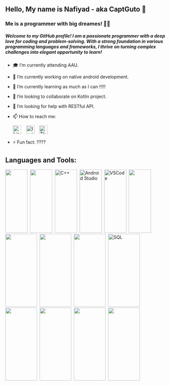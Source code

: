 ## Hello, My name is Nafiyad - aka CaptGuto 👋
### Me is a programmer with big dreames! 👨‍💻
##### Welcome to my GitHub profile! I am a passionate programmer with a deep love for coding and problem-solving. With a strong foundation in various programming languages and frameworks, I thrive on turning complex challenges into elegant opportunity to learn!  

- 🎓 I’m currently attending AAU.
- 🔭 I’m currently working on native android development. 
- 🌱 I’m currently learning as much as I can !!!!!
- 👯 I’m looking to collaborate on Kotlin project.
- 🤔 I’m looking for help with RESTful API.
- 📫 How to reach me:

  <a href="https://www.linkedin.com/in/nafiyad-tadesse-1565b325b/?lipi=urn%3Ali%3Apage%3Ad_flagship3_feed%3BdnKy20NrSNKkrEbpd6x30w%3D%3D"><img src="https://simpleicons.org/icons/linkedin.svg" alt="LinkedIn" width="26px"></a>&nbsp;&nbsp;&nbsp;
  <a href="https://www.instagram.com/b.ru.ck/"><img src="https://simpleicons.org/icons/instagram.svg" alt="Instagram" width="26px"></a>&nbsp;&nbsp;&nbsp;
  <a href="https://threads/b.ru.ck/"><img src="https://simpleicons.org/icons/threads.svg" alt="Threads" width="26px"></a>
- ⚡ Fun fact: ????


## Languages and Tools:
<p align= "left">
<img src="https://cdn.jsdelivr.net/gh/devicons/devicon/icons/java/java-original.svg" width="70" height="200"/>&nbsp
<img src="https://cdn.jsdelivr.net/gh/devicons/devicon/icons/kotlin/kotlin-original-wordmark.svg" width="70" height="200"/>&nbsp
<img src="https://cdn.jsdelivr.net/gh/devicons/devicon/icons/cplusplus/cplusplus-original.svg" alt="C++" width="70" height="200" />&nbsp
<img src="https://cdn.jsdelivr.net/gh/devicons/devicon/icons/c/c-plain.svg" alt="Android Studio" width="70" height="200" />&nbsp
<img src="https://cdn.jsdelivr.net/gh/devicons/devicon/icons/vscode/vscode-original-wordmark.svg" alt="VSCode" width="70" height="200" />&nbsp
<img src="https://cdn.jsdelivr.net/gh/devicons/devicon/icons/html5/html5-original-wordmark.svg" width="70" height="200" />&nbsp
<img src="https://cdn.jsdelivr.net/gh/devicons/devicon/icons/css3/css3-original-wordmark.svg" width="100" height="230" />&nbsp
<img src="https://cdn.jsdelivr.net/gh/devicons/devicon/icons/javascript/javascript-plain.svg" width="100" height="230" />&nbsp
<img src="https://cdn.jsdelivr.net/gh/devicons/devicon/icons/bootstrap/bootstrap-plain-wordmark.svg" width="100" height="230" />&nbsp
<img src="https://cdn.jsdelivr.net/gh/devicons/devicon/icons/mysql/mysql-original-wordmark.svg" alt="SQL" width="100" height="230"/>&nbsp
<img src="https://cdn.jsdelivr.net/gh/devicons/devicon/icons/npm/npm-original-wordmark.svg" width="100" height="230" />&nbsp
<img src="https://cdn.jsdelivr.net/gh/devicons/devicon/icons/git/git-plain.svg" width="100" height="230" />&nbsp
<img src="https://cdn.jsdelivr.net/gh/devicons/devicon/icons/github/github-original-wordmark.svg" width="100" height="230" />&nbsp
<img src="https://cdn.jsdelivr.net/gh/devicons/devicon/icons/python/python-original.svg"  width="100" height="230" />&nbsp
</p>


